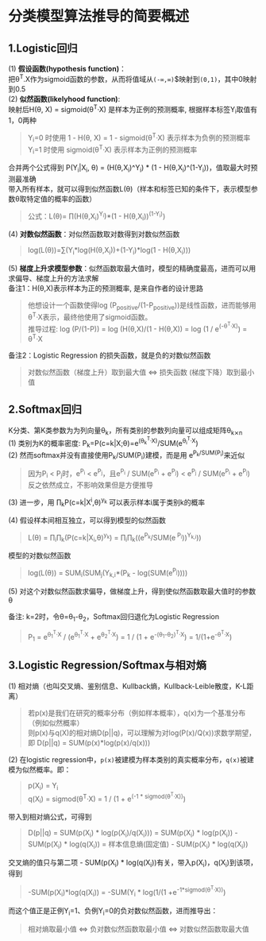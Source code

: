 # 分类模型算法推导的简要概述

## 1.Logistic回归
(1) <b>假设函数(hypothesis function)</b>：<br/>
把θ<sup>T</sup>.X作为sigmoid函数的参数，从而将值域从`(-∞,∞)`$映射到`(0,1)`，其中0映射到0.5 <br/>
(2) <b>似然函数(likelyhood function)</b>: <br/>
映射后H(θ, X) = sigmoid(θ<sup>T</sup>·X) 是样本为正例的预测概率, 根据样本标签Y<sub>i</sub>取值有1，0两种
> Y<sub>i</sub>=0 时使用 1 - H(θ, X) = 1 - sigmoid(θ<sup>T</sup>·X) 表示样本为负例的预测概率<br/>
> Y<sub>i</sub>=1 时使用 sigmoid(θ<sup>T</sup>·X) 表示样本为正例的预测概率

合并两个公式得到 P(Y<sub>i</sub>|X<sub>i</sub>, θ) = (H(θ,X<sub>i</sub>)^Y<sub>i</sub>) * (1 - H(θ,X<sub>i</sub>)^(1-Y<sub>i</sub>))，值取最大时预测最准确<br/>
带入所有样本，就可以得到似然函数L(θ)（样本和标签已知的条件下，表示模型参数θ取特定值的概率的函数）
> 公式：L(θ)= ∏(H(θ,X<sub>i</sub>)<sup>Y<sub>i</sub></sup>)*(1 - H(θ,X<sub>i</sub>))<sup>(1-Y<sub>i</sub>)</sup>)

(4) <b>对数似然函数</b>：对似然函数取对数得到对数似然函数
> log(L(θ))=∑(Y<sub>i</sub>\*log(H(θ,X<sub>i</sub>))+(1-Y<sub>i</sub>)\*log(1 - H(θ,X<sub>i</sub>)))

(5) <b>梯度上升求模型参数</b>：似然函数取最大值时，模型的精确度最高，进而可以用求偏导、梯度上升的方法求解 <br/>
备注1：H(θ,X)表示样本为正的预测概率, 是来自作者的设计思路
> 他想设计一个函数使得log (P<sub>positive</sub>/(1-P<sub>positive</sub>))是线性函数，进而能够用θ<sup>T</sup>·X表示，最终他使用了sigmoid函数。<br/>
> 推导过程: log (P/(1-P)) = log (H(θ,X)/(1 - H(θ,X)) = log (1 / e<sup>(-θ<sup>T</sup>·X)</sup>)</sup> = θ<sup>T</sup>·X

备注2：Logistic Regression 的损失函数，就是负的对数似然函数
> 对数似然函数（梯度上升）取到最大值 <=> 损失函数 (梯度下降）取到最小值

## 2.Softmax回归
K分类、第K类参数为为列向量θ<sub>k</sub>，所有类别的参数列向量可以组成矩阵θ<sub>k⨯n</sub><br/>
(1) 类别为K的概率密度: P<sub>k</sub>=P(c=k|X;θ)=e<sup>(θ<sub>k</sub><sup>T</sup>·X)</sup>/SUM(e<sup>θ<sub>i</sub><sup>T</sup>·X</sup>) </sup><br/>
(2) 然而softmax并没有直接使用P<sub>k</sub>/SUM(P<sub>i</sub>)建模，而是用 e<sup>P<sub>k</sub>/SUM(P<sub>i</sub>)</sup>来近似  
> 因为P<sub>i</sub> < P<sub>j</sub>时，e<sup>P<sub>i</sub></sup> < e<sup>P<sub>j</sub></sup>，且e<sup>P<sub>i</sub></sup> / SUM(e<sup>P<sub>i</sub></sup> + e<sup>P<sub>j</sub></sup>) < e<sup>P<sub>j</sub></sup> / SUM(e<sup>P<sub>i</sub></sup> + e<sup>P<sub>j</sub></sup>) <br/>
> 反之依然成立，不影响效果但是方便推导

(3) 进一步，用 ∏<sub>k</sub>P(c=k|X<sup>i</sup>,θ)<sup>y<sub>k</sub></sup> 可以表示样本i属于类别k的概率<br/>

(4)	假设样本间相互独立，可以得到模型的似然函数
> L(θ) = ∏<sub>i</sub>∏<sub>k</sub>(P(c=k|X<sub>i</sub>,θ)<sup>y<sub>k</sub></sup>) = ∏<sub>i</sub>∏<sub>k</sub>((e<sup>P<sub>k</sub></sup>/SUM(e<sup> P<sub>i</sub></sup>))<sup>Y<sub>k,i</sub></sup>))<br/>

模型的对数似然函数
> log(L(θ)) = SUM<sub>i</sub>(SUM<sub>j</sub>(Y<sub>k,i</sub>*(P<sub>k</sub> - log(SUM(e<sup>P<sub>j</sub></sup>))))

(5)	对这个对数似然函数求偏导，做梯度上升，得到使似然函数取最大值时的参数θ

备注:  k=2时，令θ=θ<sub>1</sub>-θ<sub>2</sub>，Softmax回归退化为Logistic Regression</br>
> P<sub>1</sub> = e<sup>θ<sub>1</sub><sup>T</sup>·X</sup> / (e<sup>θ<sub>1</sub><sup>T</sup>·X</sup> + e<sup>θ<sub>2</sub><sup>T</sup>·X</sup>) = 1 / (1 + e<sup>-(θ<sub>1</sub>-θ<sub>2</sub>)<sup>T</sup>·X</sup>) = 1/(1+e<sup>-θ<sup>T</sup>·X</sup>)


## 3.Logistic Regression/Softmax与相对熵
(1) 相对熵（也叫交叉熵、鉴别信息、Kullback熵，Kullback-Leible散度，K-L距离）</br>
> 若p(x)是我们在研究的概率分布（例如样本概率），q(x)为一个基准分布（例如似然概率）</br>
> 则p(x)与q(X)的相对熵D(p||q)，可以理解为对log(P(x)/Q(x))求数学期望，即
D(p||q) = SUM(p(x)*log(p(x)/q(x))) 

(2) 在logistic regression中，`p(x)`被建模为样本类别的真实概率分布，`q(x)`被建模为似然概率。即：
> p(X<sub>i</sub>) = Y<sub>i</sub></br>
> q(X<sub>i</sub>) = sigmod(θ<sup>T</sup>·X) = 1 / (1 + e<sup>(-1 * sigmod(θ<sup>T</sup>·X))</sup>)</br>

带入到相对熵公式，可得到
> D(p||q) = SUM(p(X<sub>i</sub>) * log(p(X<sub>i</sub>)/q(X<sub>i</sub>))) = SUM(p(X<sub>i</sub>) * log(p(X<sub>i</sub>)) - SUM(p(X<sub>i</sub>) * log(q(X<sub>i</sub>)) = 样本信息熵(固定值) - SUM(p(X<sub>i</sub>) * log(q(X<sub>i</sub>)) </br>

交叉熵的值只与第二项 - SUM(p(X<sub>i</sub>) * log(q(X<sub>i</sub>))有关，带入p(X<sub>i</sub>)，q(X<sub>i</sub>)到该项，得到</br>
> -SUM(p(X<sub>i</sub>)\*log(q(X<sub>i</sub>)) = -SUM(Y<sub>i</sub> * log(1/(1 +e<sup>-1\*sigmod(θ<sup>T</sup>·X))</sup>)</br>
 
而这个值正是正例Y<sub>i</sub>=1、负例Y<sub>i</sub>=0的负对数似然函数，进而推导出：</br>
> 相对熵取最小值 <=> 负对数似然函数取最小值 <=> 对数似然函数取最大值 

